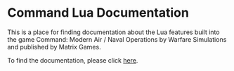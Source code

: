 Command Lua Documentation
==============

This is a place for finding documentation about the Lua features built into the game Command: Modern Air / Naval Operations by Warfare Simulations and published by Matrix Games.

To find the documentation, please click [here](https://github.com/BenChung/CommandLuaDocs/wiki).
